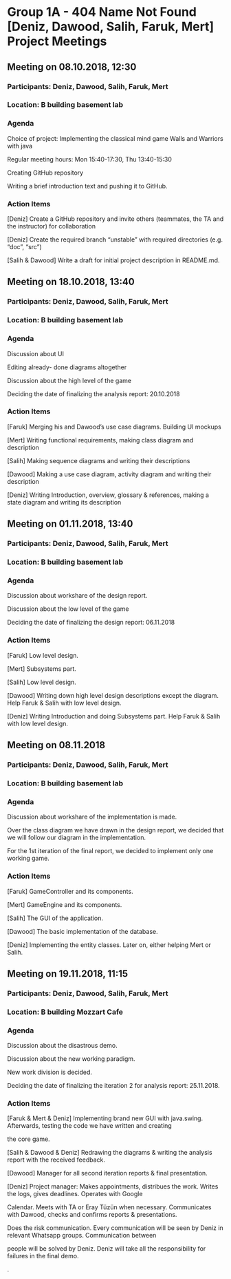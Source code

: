 # Group 1A - 404 Name Not Found [Deniz, Dawood, Salih, Faruk, Mert] Project Meetings

## Meeting on 08.10.2018, 12:30

### Participants: Deniz, Dawood, Salih, Faruk, Mert

### Location: B building basement lab

### Agenda

Choice of project: Implementing the classical mind game Walls and Warriors with java

Regular meeting hours: Mon 15:40-17:30, Thu 13:40-15:30

Creating GitHub repository

Writing a brief introduction text and pushing it to GitHub.

### Action Items

[Deniz] Create a GitHub repository and invite others (teammates, the TA and the instructor) for collaboration

[Deniz] Create the required branch “unstable” with required directories (e.g. “doc”, “src”)

[Salih & Dawood] Write a draft for initial project description in README.md.


## Meeting on 18.10.2018, 13:40

### Participants: Deniz, Dawood, Salih, Faruk, Mert

### Location: B building basement lab

### Agenda
Discussion about UI

Editing already- done diagrams altogether

Discussion about the high level of the game

Deciding the date of finalizing the analysis report: 20.10.2018

### Action Items

[Faruk] Merging his and Dawood’s use case diagrams. Building UI mockups

[Mert] Writing functional requirements, making class diagram and description

[Salih] Making sequence diagrams and writing their descriptions

[Dawood] Making a use case diagram, activity diagram and writing their description

[Deniz] Writing Introduction, overview, glossary & references, making a state diagram and writing its description

## Meeting on 01.11.2018, 13:40

### Participants: Deniz, Dawood, Salih, Faruk, Mert

### Location: B building basement lab

### Agenda

Discussion about workshare of the design report.

Discussion about the low level of the game

Deciding the date of finalizing the design report: 06.11.2018

### Action Items
[Faruk] Low level design. 

[Mert] Subsystems part.

[Salih] Low level design.

[Dawood] Writing down high level design descriptions except the diagram. Help Faruk & Salih with low level design.

[Deniz] Writing Introduction and doing Subsystems part. Help Faruk & Salih with low level design.

## Meeting on 08.11.2018

### Participants: Deniz, Dawood, Salih, Faruk, Mert

### Location: B building basement lab

### Agenda

Discussion about workshare of the implementation is made.

Over the class diagram we have drawn in the design report, we decided that we will follow our diagram in the implementation.

For the 1st iteration of the final report, we decided to implement only one working game.

### Action Items
[Faruk] GameController and its components. 

[Mert] GameEngine and its components.

[Salih] The GUI of the application.

[Dawood] The basic implementation of the database.

[Deniz] Implementing the entity classes. Later on, either helping Mert or Salih.

## Meeting on 19.11.2018, 11:15

### Participants: Deniz, Dawood, Salih, Faruk, Mert

### Location: B building Mozzart Cafe

### Agenda

Discussion about the disastrous demo.

Discussion about the new working paradigm.

New work division is decided.

Deciding the date of finalizing the iteration 2 for analysis report: 25.11.2018.

### Action Items
[Faruk & Mert & Deniz] Implementing brand new GUI with java.swing. Afterwards, testing the code we have written and creating

the core game.

[Salih & Dawood & Deniz] Redrawing the diagrams & writing the analysis report with the received feedback.

[Dawood] Manager for all second iteration reports & final presentation.

[Deniz] Project manager: Makes appointments, distribues the work. Writes the logs, gives deadlines. Operates with Google

Calendar. Meets with TA or Eray Tüzün when necessary. Communicates with Dawood, checks and confirms reports & presentations. 

Does the risk communication. Every communication will be seen by Deniz in relevant Whatsapp groups. Communication between 

people will be solved by Deniz. Deniz will take all the responsibility for failures in the final demo.




.

